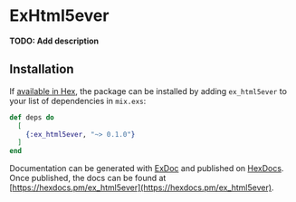 # ExHtml5ever

**TODO: Add description**

## Installation

If [available in Hex](https://hex.pm/docs/publish), the package can be installed
by adding `ex_html5ever` to your list of dependencies in `mix.exs`:

```elixir
def deps do
  [
    {:ex_html5ever, "~> 0.1.0"}
  ]
end
```

Documentation can be generated with [ExDoc](https://github.com/elixir-lang/ex_doc)
and published on [HexDocs](https://hexdocs.pm). Once published, the docs can
be found at [https://hexdocs.pm/ex_html5ever](https://hexdocs.pm/ex_html5ever).

